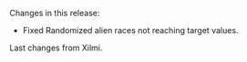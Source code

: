 Changes in this release:

  - Fixed Randomized alien races not reaching target values. 

Last changes from Xilmi.